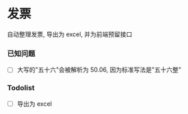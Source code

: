 # 发票

自动整理发票, 导出为 excel, 并为前端预留接口

### 已知问题

- [ ] 大写的"五十六"会被解析为 50.06, 因为标准写法是"五十六整"

### Todolist

- [ ] 导出为 excel
